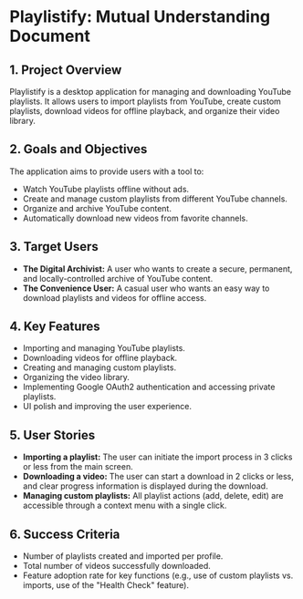 # Playlistify: Mutual Understanding Document

## 1. Project Overview
Playlistify is a desktop application for managing and downloading YouTube playlists. It allows users to import playlists from YouTube, create custom playlists, download videos for offline playback, and organize their video library.

## 2. Goals and Objectives
The application aims to provide users with a tool to:
*   Watch YouTube playlists offline without ads.
*   Create and manage custom playlists from different YouTube channels.
*   Organize and archive YouTube content.
*   Automatically download new videos from favorite channels.

## 3. Target Users
*   **The Digital Archivist:** A user who wants to create a secure, permanent, and locally-controlled archive of YouTube content.
*   **The Convenience User:** A casual user who wants an easy way to download playlists and videos for offline access.

## 4. Key Features
*   Importing and managing YouTube playlists.
*   Downloading videos for offline playback.
*   Creating and managing custom playlists.
*   Organizing the video library.
*   Implementing Google OAuth2 authentication and accessing private playlists.
*   UI polish and improving the user experience.

## 5. User Stories
*   **Importing a playlist:** The user can initiate the import process in 3 clicks or less from the main screen.
*   **Downloading a video:** The user can start a download in 2 clicks or less, and clear progress information is displayed during the download.
*   **Managing custom playlists:** All playlist actions (add, delete, edit) are accessible through a context menu with a single click.

## 6. Success Criteria
*   Number of playlists created and imported per profile.
*   Total number of videos successfully downloaded.
*   Feature adoption rate for key functions (e.g., use of custom playlists vs. imports, use of the "Health Check" feature).